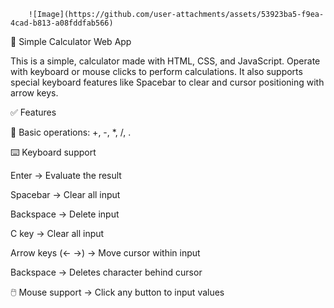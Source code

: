         ![Image](https://github.com/user-attachments/assets/53923ba5-f9ea-4cad-b813-a08fddfab566)
 
🧮 Simple Calculator Web App 

This is a simple, calculator made with HTML, CSS, and JavaScript. Operate with keyboard or mouse clicks to perform calculations. It also supports special keyboard features like Spacebar to clear and cursor positioning with arrow keys.


✅ Features

🧮 Basic operations: +, -, *, /, .

⌨️ Keyboard support

Enter → Evaluate the result

Spacebar → Clear all input

Backspace → Delete input

C key → Clear all input

Arrow keys (← →) → Move cursor within input

Backspace → Deletes character behind cursor

🖱️ Mouse support → Click any button to input values
